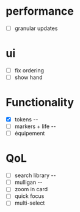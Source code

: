 # performance
  - [ ] granular updates
# ui
  - [ ] fix ordering
  - [ ] show hand
#  Functionality
  - [x] tokens --
  - [ ] markers + life --
  - [ ] équipement
# QoL
  - [ ] search library --
  - [ ] mulligan --
  - [ ] zoom in card
  - [ ] quick focus
  - [ ] multi-select